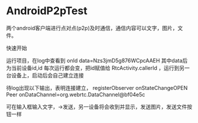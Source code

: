 # AndroidP2pTest
两个android客户端进行点对点(p2p)及时通信，通信内容可以文字，图片，文件。

快速开始

运行项目，在log中查看到
onId data=Nzs3jmD5g876WCpcAAEH
其中data后为当前设备id,id 每次运行都会变，把id赋值给
RtcActivity.callerId ，运行到另一台设备上，启动后会自己建立连接

待log出现以下输出，表明连接建立，
registerObserver onStateChangeOPEN
Peer onDataChannel=org.webrtc.DataChannel@bf04e5c

可在输入框输入文字，->发送，另一设备将会收到并显示，发送图片，发送文件按钮一样


